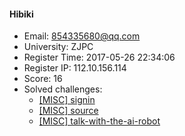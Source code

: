 #### Hibiki  

* Email: 854335680@qq.com  
* University: ZJPC  
* Register Time: 2017-05-26 22:34:06  
* Register IP: 112.10.156.114  
* Score: 16  
* Solved challenges: 
  * [[MISC] signin](https://github.com/SniperOJ/Challenges/blob/master/misc/signin.json)  
  * [[MISC] source](https://github.com/SniperOJ/Challenges/blob/master/misc/source.json)  
  * [[MISC] talk-with-the-ai-robot](https://github.com/SniperOJ/Challenges/blob/master/misc/talk-with-the-ai-robot.json)  
